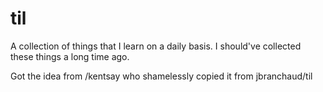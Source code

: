 # til
A collection of things that I learn on a daily basis. I should've collected these things a long time ago.

Got the idea from /kentsay who shamelessly copied it from jbranchaud/til
